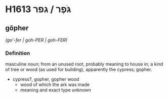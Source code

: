 # H1613 גֹּפֶר / גפר

## gôpher

_(go'-fer | ɡoh-PER | ɡoh-FER)_

### Definition

masculine noun; from an unused root, probably meaning to house in; a kind of tree or wood (as used for building), apparently the cypress; gopher.

- cypress?, gopher, gopher wood
    - wood of which the ark was made
    - meaning and exact type unknown
